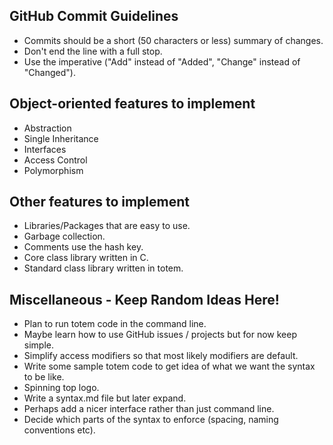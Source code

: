 ## GitHub Commit Guidelines
* Commits should be a short (50 characters or less) summary of changes. 
* Don't end the line with a full stop. 
* Use the imperative ("Add" instead of "Added", "Change" instead of "Changed").

## Object-oriented features to implement
* Abstraction
* Single Inheritance
* Interfaces
* Access Control
* Polymorphism

## Other features to implement
* Libraries/Packages that are easy to use.
* Garbage collection.
* Comments use the hash key.
* Core class library written in C.
* Standard class library written in totem.


## Miscellaneous - Keep Random Ideas Here!
* Plan to run totem code in the command line.
* Maybe learn how to use GitHub issues / projects but for now keep simple.
* Simplify access modifiers so that most likely modifiers are default.
* Write some sample totem code to get idea of what we want the syntax to be like.
* Spinning top logo.
* Write a syntax.md file but later expand.
* Perhaps add a nicer interface rather than just command line.
* Decide which parts of the syntax to enforce (spacing, naming conventions etc).
